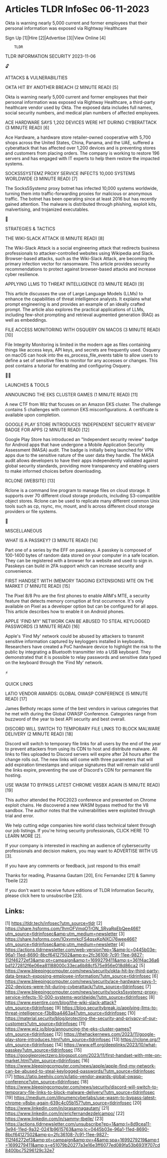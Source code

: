 # Articles TLDR InfoSec 06-11-2023

Okta is warning nearly 5,000 current and former employees that their
personal information was exposed via Rightway Healthcare  

Sign Up [1]|Hire [2]|Advertise [3]|View Online [4] 

		TLDR 

TLDR INFORMATION SECURITY 2023-11-06

🔓 

ATTACKS & VULNERABILITIES

 OKTA HIT BY ANOTHER BREACH (2 MINUTE READ) [5] 

 Okta is warning nearly 5,000 current and former employees that their
personal information was exposed via Rightway Healthcare, a
third-party healthcare vendor used by Okta. The exposed data includes
full names, social security numbers, and medical plan numbers of
affected employees. 

 ACE HARDWARE SAYS 1,202 DEVICES WERE HIT DURING CYBERATTACK (3 MINUTE
READ) [6] 

 Ace Hardware, a hardware store retailer-owned cooperative with 5,700
shops across the United States, China, Panama, and the UAE, suffered a
cyberattack that has affected over 1,200 devices and is preventing
stores and customers from placing orders. The company is working to
restore 196 servers and has engaged with IT experts to help them
restore the impacted systems. 

 SOCKS5SYSTEMZ PROXY SERVICE INFECTS 10,000 SYSTEMS WORLDWIDE (3
MINUTE READ) [7] 

 The Socks5Systemz proxy botnet has infected 10,000 systems worldwide,
turning them into traffic-forwarding proxies for malicious or
anonymous traffic. The botnet has been operating since at least 2016
but has recently gained attention. The malware is distributed through
phishing, exploit kits, malvertising, and trojanized executables. 

🧠 

STRATEGIES & TACTICS

 THE WIKI-SLACK ATTACK (6 MINUTE READ) [8] 

 The Wiki-Slack Attack is a social engineering attack that redirects
business professionals to attacker-controlled websites using Wikipedia
and Slack. Browser-based attacks, such as the Wiki-Slack Attack, are
becoming the primary infection vector for ransomware. This article
provides security recommendations to protect against browser-based
attacks and increase cyber resilience. 

 APPLYING LLMS TO THREAT INTELLIGENCE (13 MINUTE READ) [9] 

 This article discusses the use of Large Language Models (LLMs) to
enhance the capabilities of threat intelligence analysts. It explains
what prompt engineering is and provides an example of an ideally
crafted prompt. The article also explores the practical applications
of LLMs, including few-shot prompting and retrieval augmented
generation (RAG) as well as embeddings. 

 FILE ACCESS MONITORING WITH OSQUERY ON MACOS (3 MINUTE READ) [10] 

 File Integrity Monitoring is limited in the modern age as files
containing things like access keys, API keys, and secrets are
frequently used. Osquery on macOS can hook into the
es_process_file_events table to allow users to define a set of
sensitive files to monitor for any accesses or changes. This post
contains a tutorial for enabling and configuring Osquery. 

🧑‍💻 

LAUNCHES & TOOLS

 ANNOUNCING THE EKS CLUSTER GAMES (1 MINUTE READ) [11] 

 A new CTF from Wiz that focuses on an Amazon EKS cluster. The
challenge contains 5 challenges with common EKS misconfigurations. A
certificate is available upon completion. 

 GOOGLE PLAY STORE INTRODUCES 'INDEPENDENT SECURITY REVIEW' BADGE FOR
APPS (2 MINUTE READ) [12] 

 Google Play Store has introduced an "Independent security review"
badge for Android apps that have undergone a Mobile Application
Security Assessment (MASA) audit. The badge is initially being
launched for VPN apps due to the sensitive nature of the user data
they handle. The MASA audit allows developers to have their apps
independently validated against global security standards, providing
more transparency and enabling users to make informed choices before
downloading. 

 RCLONE (WEBSITE) [13] 

 Rclone is a command line program to manage files on cloud storage. It
supports over 70 different cloud storage products, including
S3-compatible object stores. Rclone can be used to replicate many
different common Unix tools such as cp, rsync, mv, mount, and ls
across different cloud storage providers or file systems. 

🎁 

MISCELLANEOUS

 WHAT IS A PASSKEY? (3 MINUTE READ) [14] 

 Part one of a series by the EFF on passkeys. A passkey is composed of
100-1400 bytes of random data stored on your computer in a safe
location. They can be registered with a browser for a website and used
to sign in. Passkeys can build in 2FA support which can increase
security and convenience. 

 FIRST HANDSET WITH (MEMORY TAGGING EXTENSIONS) MTE ON THE MARKET (7
MINUTE READ) [15] 

 The Pixel 8/8 Pro are the first phones to enable ARM's MTE, a
security feature that detects memory corruption at first occurrence.
It's only available on Pixel as a developer option but can be
configured for all apps. This article describes how to enable it on
Android phones. 

 APPLE 'FIND MY' NETWORK CAN BE ABUSED TO STEAL KEYLOGGED PASSWORDS (3
MINUTE READ) [16] 

 Apple's 'Find My' network could be abused by attackers to transmit
sensitive information captured by keyloggers installed in keyboards.
Researchers have created a PoC hardware device to highlight the risk
to the public by integrating a Bluetooth transmitter into a USB
keyboard. They demonstrated that it is possible to relay passwords and
sensitive data typed on the keyboard through the 'Find My' network. 

⚡ 

QUICK LINKS

 LATIO VENDOR AWARDS: GLOBAL OWASP CONFERENCE (5 MINUTE READ) [17] 

 James Bethoty recaps some of the best vendors in various categories
that he met with during the Global OWASP Conference. Categories range
from buzzword of the year to best API security and best overall. 

 DISCORD WILL SWITCH TO TEMPORARY FILE LINKS TO BLOCK MALWARE DELIVERY
(2 MINUTE READ) [18] 

 Discord will switch to temporary file links for all users by the end
of the year to prevent attackers from using its CDN to host and
distribute malware. All links to files uploaded to Discord servers
will expire after 24 hours after the change rolls out. The new links
will come with three parameters that will add expiration timestamps
and unique signatures that will remain valid until the links expire,
preventing the use of Discord's CDN for permanent file hosting. 

 USE WASM TO BYPASS LATEST CHROME V8SBX AGAIN (5 MINUTE READ) [19] 

 This author attended the POC2023 conference and presented on Chrome
exploit chains. He discovered a new WASM bypass method for the V8
sandbox. The author notes that the vulnerabilities were exploited
through trial and error. 

 We help cutting edge companies hire world class technical talent
through our job listings. If you're hiring security professionals,
CLICK HERE TO LEARN MORE [2]. 

If your company is interested in reaching an audience of cybersecurity
professionals and decision makers, you may want to ADVERTISE WITH US
[3]. 

If you have any comments or feedback, just respond to this email! 

Thanks for reading, 
Prasanna Gautam [20], Eric Fernandez [21] & Sammy Tbeile [22] 

If you don't want to receive future editions of TLDR Information
Security, please click here to unsubscribe [23]. 

 

Links:
------
[1] https://tldr.tech/infosec?utm_source=tldr
[2] https://share.hsforms.com/1hmOFVmqOTrON_SRvaRqEbQee466?utm_source=tldrinfosec&amp;utm_medium=newsletter
[3] https://share.hsforms.com/1OxvmrkcFS4qsxKpNXCi76wee466?utm_source=tldrinfosec&amp;utm_medium=newsletter
[4] https://actions.tldrnewsletter.com/web-version?ep=1&amp;lc=0445b03e-96a1-11ed-8690-8bcf64127502&amp;p=2fc36108-7c91-11ee-9827-112f46272ef3&amp;pt=campaign&amp;t=1699279411&amp;s=361f4ac36a6bd1272812f6e06ea81188000c33eca6b88cf575e956e018d86ca2
[5] https://www.bleepingcomputer.com/news/security/okta-hit-by-third-party-data-breach-exposing-employee-information/?utm_source=tldrinfosec
[6] https://www.bleepingcomputer.com/news/security/ace-hardware-says-1-202-devices-were-hit-during-cyberattack/?utm_source=tldrinfosec
[7] https://www.bleepingcomputer.com/news/security/socks5systemz-proxy-service-infects-10-000-systems-worldwide/?utm_source=tldrinfosec
[8] https://www.esentire.com/blog/the-wiki-slack-attack?utm_source=tldrinfosec
[9] https://blog.securitybreak.io/applying-llms-to-threat-intelligence-f3b8ba4463a4?utm_source=tldrinfosec
[10] https://material.security/blog/protecting-the-security-and-privacy-of-our-customers?utm_source=tldrinfosec
[11] https://www.wiz.io/blog/announcing-the-eks-cluster-games?utm_source=tldrinfosec
[12] https://thehackernews.com/2023/11/google-play-store-introduces.html?utm_source=tldrinfosec
[13] https://rclone.org/?utm_source=tldrinfosec
[14] https://www.eff.org/deeplinks/2023/10/what-passkey?utm_source=tldrinfosec
[15] https://googleprojectzero.blogspot.com/2023/11/first-handset-with-mte-on-market.html?utm_source=tldrinfosec
[16] https://www.bleepingcomputer.com/news/apple/apple-find-my-network-can-be-abused-to-steal-keylogged-passwords/?utm_source=tldrinfosec
[17] https://latio.beehiiv.com/p/latio-vendor-awards-global-owasp-conference?utm_source=tldrinfosec
[18] https://www.bleepingcomputer.com/news/security/discord-will-switch-to-temporary-file-links-to-block-malware-delivery/?utm_source=tldrinfosec
[19] https://medium.com/@numencyberlabs/use-wasm-to-bypass-latest-chrome-v8sbx-again-639c4c05b157?utm_source=tldrinfosec
[20] https://www.linkedin.com/in/prasannagautam/
[21] https://www.linkedin.com/in/ericfernandezdelcampo/
[22] https://www.linkedin.com/in/sammy-tbeile/
[23] https://actions.tldrnewsletter.com/unsubscribe?ep=1&amp;l=8d9cea11-3e94-11ed-9a32-0241b9615763&amp;lc=0445b03e-96a1-11ed-8690-8bcf64127502&amp;p=2fc36108-7c91-11ee-9827-112f46272ef3&amp;pt=campaign&amp;pv=4&amp;spa=1699279219&amp;t=1699279411&amp;s=e51079b20277a3e16e3ff6077ed089fa53b6931f707cd8400bc75296129c32e7